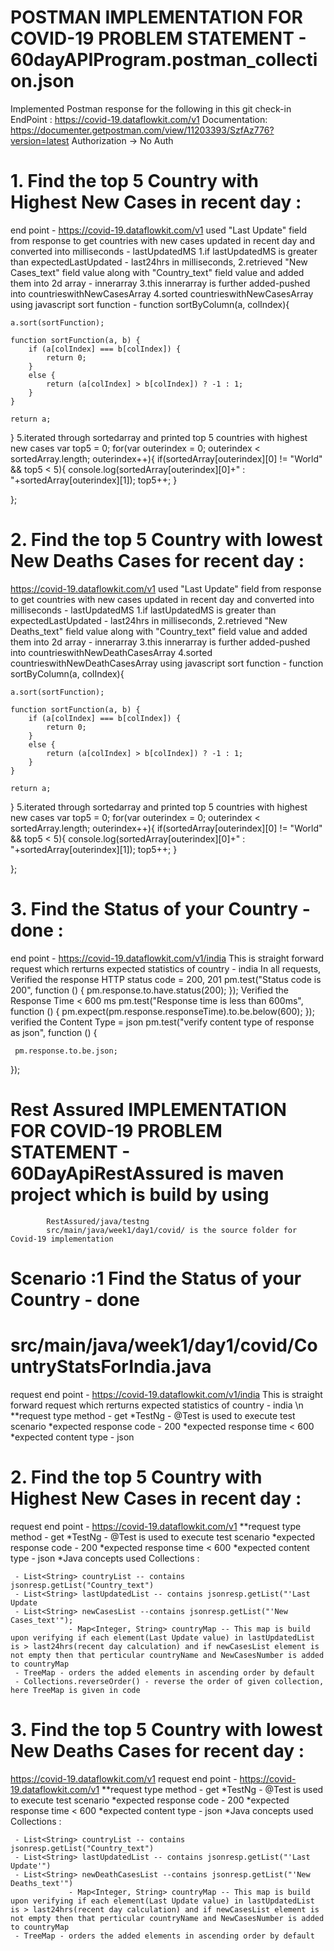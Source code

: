 # POSTMAN IMPLEMENTATION FOR COVID-19 PROBLEM STATEMENT - 60dayAPIProgram.postman_collection.json

Implemented Postman response for the following in this git check-in
EndPoint : https://covid-19.dataflowkit.com/v1
Documentation: https://documenter.getpostman.com/view/11203393/SzfAz776?version=latest
Authorization -> No Auth

# 1. Find the top 5 Country with Highest New Cases in recent day :
 end point  - https://covid-19.dataflowkit.com/v1
 used "Last Update" field from response to get countries with new cases updated in recent day and converted into milliseconds - lastUpdatedMS
 1.if lastUpdatedMS is greater than expectedLastUpdated - last24hrs in milliseconds,
 2.retrieved "New Cases_text" field value along with "Country_text" field value and added them into 2d array - innerarray
 3.this innerarray is further added-pushed into countrieswithNewCasesArray
 4.sorted countrieswithNewCasesArray using javascript sort function - function sortByColumn(a, colIndex){

    a.sort(sortFunction);

    function sortFunction(a, b) {
        if (a[colIndex] === b[colIndex]) {
            return 0;
        }
        else {
            return (a[colIndex] > b[colIndex]) ? -1 : 1;
        }
    }

    return a;
}
5.iterated through sortedarray and printed top 5 countries with highest new cases
var top5 = 0;
for(var outerindex = 0; outerindex < sortedArray.length; outerindex++){
    if(sortedArray[outerindex][0] != "World" && top5 < 5){
         console.log(sortedArray[outerindex][0]+" : "+sortedArray[outerindex][1]); 
         top5++;
    }
  
};
# 2. Find the top 5 Country with lowest New Deaths Cases for recent day :
https://covid-19.dataflowkit.com/v1
used "Last Update" field from response to get countries with new cases updated in recent day and converted into milliseconds - lastUpdatedMS
 1.if lastUpdatedMS is greater than expectedLastUpdated - last24hrs in milliseconds,
 2.retrieved "New Deaths_text" field value along with "Country_text" field value and added them into 2d array - innerarray
 3.this innerarray is further added-pushed into countrieswithNewDeathCasesArray
 4.sorted countrieswithNewDeathCasesArray using javascript sort function - function sortByColumn(a, colIndex){

    a.sort(sortFunction);

    function sortFunction(a, b) {
        if (a[colIndex] === b[colIndex]) {
            return 0;
        }
        else {
            return (a[colIndex] > b[colIndex]) ? -1 : 1;
        }
    }

    return a;
}
5.iterated through sortedarray and printed top 5 countries with highest new cases
var top5 = 0;
for(var outerindex = 0; outerindex < sortedArray.length; outerindex++){
    if(sortedArray[outerindex][0] != "World" && top5 < 5){
         console.log(sortedArray[outerindex][0]+" : "+sortedArray[outerindex][1]); 
         top5++;
    }
  
};
# 3. Find the Status of your Country - done :
end point  - https://covid-19.dataflowkit.com/v1/india
This is straight forward request which rerturns expected statistics of country - india
In all requests, 
Verified the response HTTP status code = 200, 201
pm.test("Status code is 200", function () {
    pm.response.to.have.status(200);
});
Verified the Response Time < 600 ms
pm.test("Response time is less than 600ms", function () {
    pm.expect(pm.response.responseTime).to.be.below(600);
});
verified the Content Type = json
pm.test("verify content type of response as json", function () {
    
     pm.response.to.be.json;

});


# Rest Assured IMPLEMENTATION FOR COVID-19 PROBLEM STATEMENT - 60DayApiRestAssured is maven project which is build by using 
			RestAssured/java/testng
			src/main/java/week1/day1/covid/ is the source folder for Covid-19 implementation

# Scenario :1 Find the Status of your Country - done
# src/main/java/week1/day1/covid/CountryStatsForIndia.java 
request end point  - https://covid-19.dataflowkit.com/v1/india
This is straight forward request which rerturns expected statistics of country - india \n
			**request type method  - get
			*TestNg - @Test is used to execute test scenario
			*expected response code - 200
			*expected response time < 600
			*expected content type - json

# 2. Find the top 5 Country with Highest New Cases in recent day :
request end point  - https://covid-19.dataflowkit.com/v1
			**request type method  - get
			*TestNg - @Test is used to execute test scenario
			*expected response code - 200
			*expected response time < 600
			*expected content type - json
*Java concepts used 
Collections : 

     - List<String> countryList -- contains jsonresp.getList("Country_text")
     - List<String> lastUpdatedList -- contains jsonresp.getList("'Last Update
     - List<String> newCasesList --contains jsonresp.getList("'New Cases_text'");
				 - Map<Integer, String> countryMap -- This map is build upon verifying if each element(Last Update value) in lastUpdatedList is > last24hrs(recent day calculation) and if newCasesList element is not empty then that perticular countryName and NewCasesNumber is added to countryMap
     - TreeMap - orders the added elements in ascending order by default
     - Collections.reverseOrder() - reverse the order of given collection, here TreeMap is given in code

# 3. Find the top 5 Country with lowest New Deaths Cases for recent day :
https://covid-19.dataflowkit.com/v1
request end point  - https://covid-19.dataflowkit.com/v1
			**request type method  - get
			*TestNg - @Test is used to execute test scenario
			*expected response code - 200
			*expected response time < 600
			*expected content type - json
*Java concepts used 
Collections : 

     - List<String> countryList -- contains jsonresp.getList("Country_text")
     - List<String> lastUpdatedList -- contains jsonresp.getList("'Last Update'")
     - List<String> newDeathCasesList --contains jsonresp.getList("'New Deaths_text'")
				 - Map<Integer, String> countryMap -- This map is build upon verifying if each element(Last Update value) in lastUpdatedList is > last24hrs(recent day calculation) and if newCasesList element is not empty then that perticular countryName and NewCasesNumber is added to countryMap
     - TreeMap - orders the added elements in ascending order by default
     
